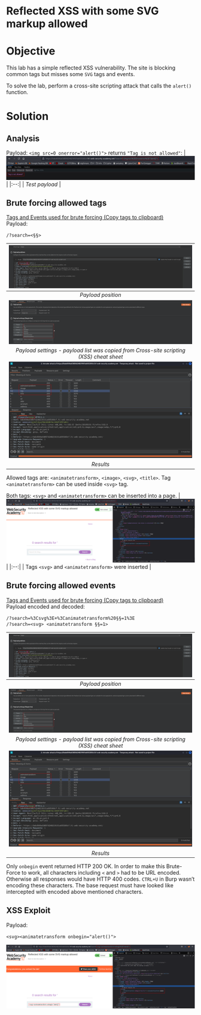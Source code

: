 # Reflected XSS with some SVG markup allowed
# Objective
This lab has a simple reflected XSS vulnerability. The site is blocking common tags but misses some `SVG` tags and events.

To solve the lab, perform a cross-site scripting attack that calls the `alert()` function.

# Solution
## Analysis
Payload: `<img src=0 onerror="alert()">` returns `"Tag is not allowed"`:
|![](Images/image-56.png)|
|:--:| 
| *Test payload* |


## Brute forcing allowed tags
[Tags and Events used for brute forcing (Copy tags to clipboard)](https://portswigger.net/web-security/cross-site-scripting/cheat-sheet) \
Payload: 
```
/?search=<§§>
```

|![](Images/image-57.png)|
|:--:| 
| *Payload position* |
|![](Images/image-58.png)|
| *Payload settings - payload list was copied from Cross-site scripting (XSS) cheat sheet* |
|![](Images/image-59.png)|
| *Results* |

Allowed tags are: `<animatetransform>`, `<image>`, `<svg>`, `<title>`.
Tag `<animatetransform>` can be used inside `<svg>` tag.

Both tags: `<svg>` and `<animatetransform>` can be inserted into a page.
|![](Images/image-60.png)|
|:--:| 
| Tags `<svg>` and `<animatetransform>` were inserted |

## Brute forcing allowed events
[Tags and Events used for brute forcing (Copy tags to clipboard)](https://portswigger.net/web-security/cross-site-scripting/cheat-sheet) \
Payload encoded and decoded: 
```
/?search=%3Csvg%3E+%3Canimatetransform%20§§=1%3E
/?search=<svg> <animatetransform §§=1>
```
|![](Images/image-57.png)|
|:--:| 
| *Payload position* |
|![](Images/image-58.png)|
| *Payload settings - payload list was copied from Cross-site scripting (XSS) cheat sheet* |
|![](Images/image-59.png)|
| *Results* |

Only `onbegin` event returned HTTP 200 OK. In order to make this Brute-Force to work, all characters including `<` and `>` had to be URL encoded. Otherwise all responses would have HTTP 400 codes. `CTRL+U` in Burp wasn’t encoding these characters. The base request must have looked like intercepted with encoded above mentioned characters.

## XSS Exploit
Payload: 
```
<svg><animatetransform onbegin="alert()">
```

![](Images/image-64.png)

